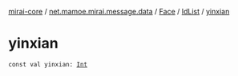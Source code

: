 [mirai-core](../../../index.md) / [net.mamoe.mirai.message.data](../../index.md) / [Face](../index.md) / [IdList](index.md) / [yinxian](./yinxian.md)

# yinxian

`const val yinxian: `[`Int`](https://kotlinlang.org/api/latest/jvm/stdlib/kotlin/-int/index.html)